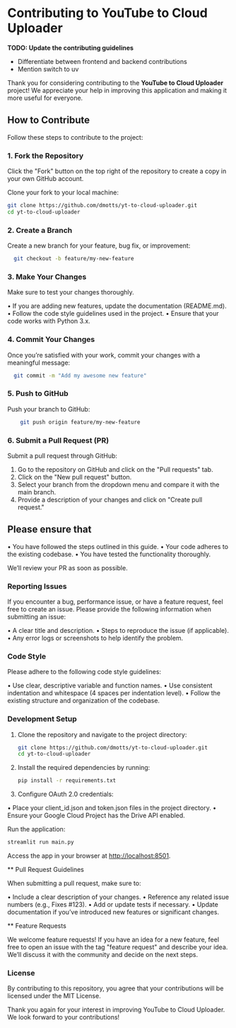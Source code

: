 # Contributing to YouTube to Cloud Uploader

**TODO: Update the contributing guidelines**
- Differentiate between frontend and backend contributions
- Mention switch to uv

Thank you for considering contributing to the **YouTube to Cloud Uploader** project! We appreciate your help in improving this application and making it more useful for everyone.

## How to Contribute

Follow these steps to contribute to the project:

### 1. Fork the Repository

Click the "Fork" button on the top right of the repository to create a copy in your own GitHub account.

Clone your fork to your local machine:

```bash
git clone https://github.com/dmotts/yt-to-cloud-uploader.git
cd yt-to-cloud-uploader
```

### 2. Create a Branch

Create a new branch for your feature, bug fix, or improvement:

 ```bash
   git checkout -b feature/my-new-feature
   ```

### 3. Make Your Changes

Make sure to test your changes thoroughly.

• If you are adding new features, update the documentation (README.md).
• Follow the code style guidelines used in the project.
• Ensure that your code works with Python 3.x.

### 4. Commit Your Changes

Once you’re satisfied with your work, commit your changes with a meaningful message:

 ```bash
   git commit -m "Add my awesome new feature"

   ```

### 5. Push to GitHub

Push your branch to GitHub:

 ```bash
     git push origin feature/my-new-feature

   ```

### 6. Submit a Pull Request (PR)

Submit a pull request through GitHub:

1. Go to the repository on GitHub and click on the "Pull requests" tab.
2. Click on the "New pull request" button.
3. Select your branch from the dropdown menu and compare it with the main branch.
4. Provide a description of your changes and click on "Create pull request."

## Please ensure that

• You have followed the steps outlined in this guide.
• Your code adheres to the existing codebase.
• You have tested the functionality thoroughly.

We’ll review your PR as soon as possible.

### Reporting Issues

If you encounter a bug, performance issue, or have a feature request, feel free to create an issue. Please provide the following information when submitting an issue:

• A clear title and description.
• Steps to reproduce the issue (if applicable).
• Any error logs or screenshots to help identify the problem.

### Code Style

Please adhere to the following code style guidelines:

• Use clear, descriptive variable and function names.
• Use consistent indentation and whitespace (4 spaces per indentation level).
• Follow the existing structure and organization of the codebase.

### Development Setup

1. Clone the repository and navigate to the project directory:

   ```bash
   git clone https://github.com/dmotts/yt-to-cloud-uploader.git
   cd yt-to-cloud-uploader

   ```

2. Install the required dependencies by running:

   ```bash
   pip install -r requirements.txt

   ```

3. Configure OAuth 2.0 credentials:

  • Place your client_id.json and token.json files in the project directory.
  • Ensure your Google Cloud Project has the Drive API enabled.

Run the application:

   ```bash
   streamlit run main.py
   ```

Access the app in your browser at <http://localhost:8501>.

** Pull Request Guidelines

When submitting a pull request, make sure to:

• Include a clear description of your changes.
• Reference any related issue numbers (e.g., Fixes #123).
• Add or update tests if necessary.
• Update documentation if you’ve introduced new features or significant changes.

** Feature Requests

We welcome feature requests! If you have an idea for a new feature, feel free to open an issue with the tag "feature request" and describe your idea. We’ll discuss it with the community and decide on the next steps.

### License

By contributing to this repository, you agree that your contributions will be licensed under the MIT License.

Thank you again for your interest in improving YouTube to Cloud Uploader. We look forward to your contributions!
